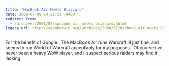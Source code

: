 ```yaml
---
title: "MacBook Air Meets Blizzard"
date: 2008-07-09 14:21:51 -0400
redirect_from:
  - /archives/2008/07/macbook_air_meets_blizzard.shtml
legacy_url: http://seankerwin.org/archives/2008/07/macbook_air_meets_blizzard.shtml
---
```

For the benefit of Google:  The MacBook Air runs Warcraft III just fine, and seems to run World of Warcraft acceptably for my purposes.  Of course I've never been a heavy WoW player, and I suspect serious raiders may find it lacking.

